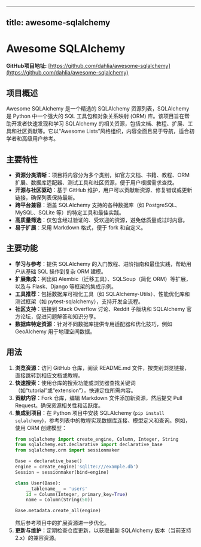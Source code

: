 
---
title: awesome-sqlalchemy
---

# Awesome SQLAlchemy

**GitHub项目地址:** [https://github.com/dahlia/awesome-sqlalchemy](https://github.com/dahlia/awesome-sqlalchemy)

## 项目概述
Awesome SQLAlchemy 是一个精选的 SQLAlchemy 资源列表，SQLAlchemy 是 Python 中一个强大的 SQL 工具包和对象关系映射 (ORM) 库。该项目旨在帮助开发者快速发现和学习 SQLAlchemy 的相关资源，包括文档、教程、扩展、工具和社区贡献等。它以“Awesome Lists”风格组织，内容全面且易于导航，适合初学者和高级用户参考。

## 主要特性
- **资源分类清晰**：项目将内容分为多个类别，如官方文档、书籍、教程、ORM 扩展、数据库适配器、测试工具和社区资源，便于用户根据需求查找。
- **开源与社区驱动**：基于 GitHub 维护，用户可以贡献新资源、修复错误或更新链接，确保列表保持最新。
- **跨平台兼容**：涵盖 SQLAlchemy 支持的各种数据库（如 PostgreSQL、MySQL、SQLite 等）的特定工具和最佳实践。
- **高质量筛选**：仅包含经过验证的、受欢迎的资源，避免低质量或过时内容。
- **易于扩展**：采用 Markdown 格式，便于 fork 和自定义。

## 主要功能
- **学习与参考**：提供 SQLAlchemy 的入门教程、进阶指南和最佳实践，帮助用户从基础 SQL 操作到复杂 ORM 建模。
- **扩展集成**：列出如 Alembic（迁移工具）、SQLSoup（简化 ORM）等扩展，以及与 Flask、Django 等框架的集成示例。
- **工具推荐**：包括数据库可视化工具（如 SQLAlchemy-Utils）、性能优化库和测试框架（如 pytest-sqlalchemy），支持开发全流程。
- **社区支持**：链接到 Stack Overflow 讨论、Reddit 子版块和 SQLAlchemy 官方论坛，促进问题解答和知识分享。
- **数据库特定资源**：针对不同数据库提供专用适配器和优化技巧，例如 GeoAlchemy 用于地理空间数据。

## 用法
1. **浏览资源**：访问 GitHub 仓库，阅读 README.md 文件，按类别浏览链接，直接跳转到相应文档或教程。
2. **快速搜索**：使用仓库的搜索功能或浏览器查找关键词（如“tutorial”或“extension”），快速定位所需内容。
3. **贡献内容**：Fork 仓库，编辑 Markdown 文件添加新资源，然后提交 Pull Request。确保资源相关性和活跃度。
4. **集成到项目**：在 Python 项目中安装 SQLAlchemy (`pip install sqlalchemy`)，参考列表中的教程实现数据库连接、模型定义和查询。例如，使用 ORM 创建模型：
   ```python
   from sqlalchemy import create_engine, Column, Integer, String
   from sqlalchemy.ext.declarative import declarative_base
   from sqlalchemy.orm import sessionmaker

   Base = declarative_base()
   engine = create_engine('sqlite:///example.db')
   Session = sessionmaker(bind=engine)

   class User(Base):
       __tablename__ = 'users'
       id = Column(Integer, primary_key=True)
       name = Column(String(50))

   Base.metadata.create_all(engine)
   ```
   然后参考项目中的扩展资源进一步优化。
5. **更新与维护**：定期检查仓库更新，以获取最新 SQLAlchemy 版本（当前支持 2.x）的兼容资源。